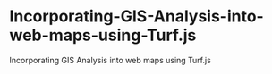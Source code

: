 # Incorporating-GIS-Analysis-into-web-maps-using-Turf.js
Incorporating GIS Analysis into web maps using Turf.js
